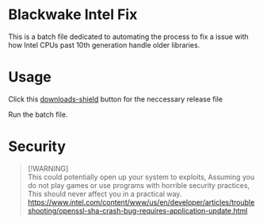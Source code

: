 # Blackwake Intel Fix

This is a batch file dedicated to automating the process to fix a issue with how Intel CPUs past 10th generation handle older libraries.

# Usage
Click this [downloads-shield][releases-link] button for the neccessary release file

Run the batch file.

# Security
> [!WARNING]\
> This could potentially open up your system to exploits, Assuming you do not play games or use programs with horrible security practices, This should never affect you in a practical way.
> https://www.intel.com/content/www/us/en/developer/articles/troubleshooting/openssl-sha-crash-bug-requires-application-update.html

<!-- MARKDOWN LINKS -->
[downloads-shield]: https://img.shields.io/github/downloads/Hazeofdream/blackwake-intel-fix/total?style=flat-square
[releases-link]: https://github.com/Hazeofdream/blackwake-intel-fix/releases/download/Stable/Blackwake.Fix.bat
